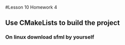 #Lesson 10 Homework 4
## Use CMakeLists to build the project
### On linux download sfml by yourself 
